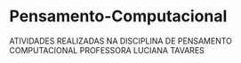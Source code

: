 # Pensamento-Computacional
ATIVIDADES REALIZADAS NA DISCIPLINA DE PENSAMENTO COMPUTACIONAL PROFESSORA LUCIANA TAVARES
